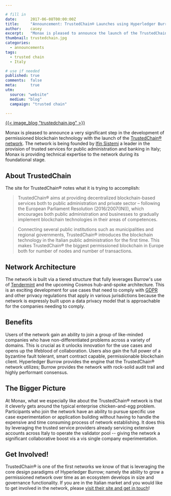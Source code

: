 ```yaml
---

# fill in
date:      2017-06-08T00:00:00Z
title:     "Announcement: TrustedChain® Launches using Hyperledger Burrow"
author:    casey
excerpt:   "Monax is pleased to announce the launch of the TrustedChain® network in Italy."
thumbnail: trustedchain.jpg
categories:
  - announcements
tags:
  - trusted chain
  - Italy

# use if needed
published: true
comments:  false
meta:      true
utm:
  source: "website"
  medium: "blog"
  campaign: "trusted chain"

---
```


[{{< image_blog "trustedchain.jpg" >}}](https://trustedchain.it/en/)

Monax is pleased to announce a very significant step in the development of permissioned blockchain technology with the launch of the [TrustedChain® network](https://trustedchain.it/en/). The network is being founded by [Ifin Sistemi](/partners/ifin-sistemi/) a leader in the provision of trusted services for public administration and banking in Italy; Monax is providing technical expertise to the network during its foundational stage.

## About TrustedChain

The site for TrustedChain® notes what it is trying to accomplish:

> TrustedChain® aims at providing decentralized blockchain-based services both to public administration and private sector – following the European Parliament Resolution (2016/2007(INI)), which encourages both public administration and businesses to gradually implement blockchain technologies in their areas of competences.

> Connecting several public institutions such as municipalities and regional governments, TrustedChain® introduces the blockchain technology in the Italian public administration for the first time. This makes TrustedChain® the biggest permissioned blockchain in Europe both for number of nodes and number of transactions.

## Network Architecture

The network is built via a tiered structure that fully leverages Burrow's use of [Tendermint](https://tendermint.com) and the upcoming Cosmos hub-and-spoke architecture. This is an exciting development for use cases that need to comply with [GDPR](https://www.welivesecurity.com/2017/03/24/gdpr-an-explainer/) and other privacy regulations that apply in various jurisdictions because the network is expressly built upon a data privacy model that is approachable for the companies needing to comply.

## Benefits

Users of the network gain an ability to join a group of like-minded companies who have non-differentiated problems across a variety of domains. This is crucial as it unlocks innovation for the use cases and opens up the lifeblood of collaboration. Users also gain the full power of a byzantine fault tolerant, smart contract capable, permissionable blockchain client. Hyperledger Burrow provides the engine that the TrustedChain® network utilizes; Burrow provides the network with rock-solid audit trail and highly performant consensus.

## The Bigger Picture

At Monax, what we especially like about the TrustedChain® network is that it cleverly gets around the typical enterprise chicken-and-egg problem. Participants who join the network have an ability to pursue specific use case experimentation or application building without having to handle the expensive and time consuming process of network establishing. It does this by leveraging the trusted service providers already servicing extensive accounts across Italy to operate the validator pool -- giving the network a significant collaborative boost vis a vis single company experimentation.

## Get Involved!

TrustedChain® is one of the first networks we know of that is leveraging the core design paradigms of Hyperledger Burrow; namely the ability to grow a permissioned network over time as an ecosystem develops in size and governance functionality. If you are in the Italian market and you would like to get involved in the network, please [visit their site and get in touch](https://trustedchain.it/en/)!

